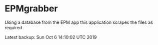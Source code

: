 # EPMgrabber
Using a database from the EPM app this application scrapes the files as required


Latest backup: Sun Oct 6 14:10:02 UTC 2019
